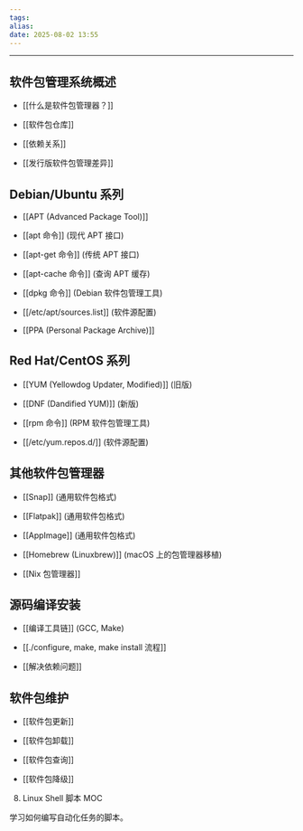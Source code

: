 ```yaml
---
tags: 
alias: 
date: 2025-08-02 13:55
---
```


---

## 软件包管理系统概述

- [[什么是软件包管理器？]]

- [[软件包仓库]]

- [[依赖关系]]

- [[发行版软件包管理差异]]



## Debian/Ubuntu 系列

- [[APT (Advanced Package Tool)]]

- [[apt 命令]] (现代 APT 接口)

- [[apt-get 命令]] (传统 APT 接口)

- [[apt-cache 命令]] (查询 APT 缓存)

- [[dpkg 命令]] (Debian 软件包管理工具)

- [[/etc/apt/sources.list]] (软件源配置)

- [[PPA (Personal Package Archive)]]



## Red Hat/CentOS 系列

- [[YUM (Yellowdog Updater, Modified)]] (旧版)

- [[DNF (Dandified YUM)]] (新版)

- [[rpm 命令]] (RPM 软件包管理工具)

- [[/etc/yum.repos.d/]] (软件源配置)



## 其他软件包管理器

- [[Snap]] (通用软件包格式)

- [[Flatpak]] (通用软件包格式)

- [[AppImage]] (通用软件包格式)

- [[Homebrew (Linuxbrew)]] (macOS 上的包管理器移植)

- [[Nix 包管理器]]



## 源码编译安装

- [[编译工具链]] (GCC, Make)

- [[./configure, make, make install 流程]]

- [[解决依赖问题]]



## 软件包维护

- [[软件包更新]]

- [[软件包卸载]]

- [[软件包查询]]

- [[软件包降级]]

8. Linux Shell 脚本 MOC

学习如何编写自动化任务的脚本。
